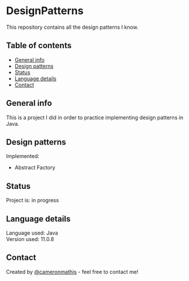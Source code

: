 # DesignPatterns
This repository contains all the design patterns I know.

## Table of contents
* [General info](#general-info)
* [Design patterns](#Design-patterns)
* [Status](#status)
* [Language details](#Language-details)
* [Contact](#contact)

## General info
This is a project I did in order to practice implementing design patterns in Java.

## Design patterns
Implemented:
* Abstract Factory

## Status
Project is: in progress

## Language details
Language used: Java </br>
Version used: 11.0.8

## Contact
Created by [@cameronmathis](https://github.com/cameronmathis/) - feel free to contact me!
